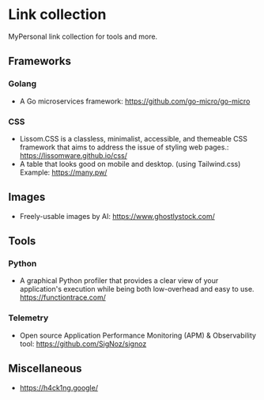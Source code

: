 # Link collection

MyPersonal link collection for tools and more.


## Frameworks

### Golang

* A Go microservices framework: https://github.com/go-micro/go-micro

### CSS

* Lissom.CSS is a classless, minimalist, accessible, and themeable CSS framework that aims to address the issue of styling web pages.: https://lissomware.github.io/css/
* A table that looks good on mobile and desktop. (using Tailwind.css) Example: https://many.pw/

## Images

* Freely-usable images by AI: https://www.ghostlystock.com/


## Tools

### Python

* A graphical Python profiler that provides a clear view of your application's execution while being both low-overhead and easy to use. https://functiontrace.com/

### Telemetry

* Open source Application Performance Monitoring (APM) & Observability tool: https://github.com/SigNoz/signoz

## Miscellaneous

* https://h4ck1ng.google/
